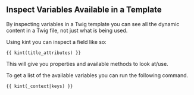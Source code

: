 ## Inspect Variables Available in a Template

By inspecting variables in a Twig template you can see all the dynamic content in a Twig file, not just what is being used.

Using kint you can inspect a field like so:

```
{{ kint(title_attributes) }}
```

This will give you properties and available methods to look at/use.

To get a list of the available variables you can run the following command.

```
{{ kint(_context|keys) }}
```



